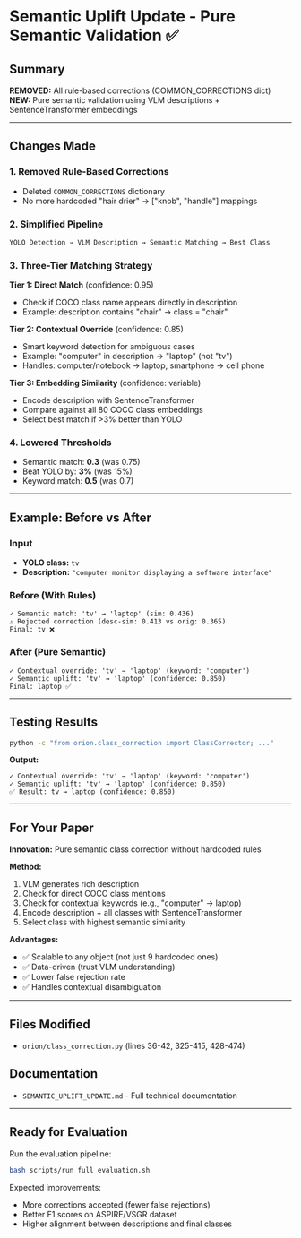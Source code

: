 # Semantic Uplift Update - Pure Semantic Validation ✅

## Summary

**REMOVED:** All rule-based corrections (COMMON_CORRECTIONS dict)  
**NEW:** Pure semantic validation using VLM descriptions + SentenceTransformer embeddings

---

## Changes Made

### 1. Removed Rule-Based Corrections
- Deleted `COMMON_CORRECTIONS` dictionary
- No more hardcoded "hair drier" → ["knob", "handle"] mappings

### 2. Simplified Pipeline
```python
YOLO Detection → VLM Description → Semantic Matching → Best Class
```

### 3. Three-Tier Matching Strategy

**Tier 1: Direct Match** (confidence: 0.95)
- Check if COCO class name appears directly in description
- Example: description contains "chair" → class = "chair"

**Tier 2: Contextual Override** (confidence: 0.85)
- Smart keyword detection for ambiguous cases
- Example: "computer" in description → "laptop" (not "tv")
- Handles: computer/notebook → laptop, smartphone → cell phone

**Tier 3: Embedding Similarity** (confidence: variable)
- Encode description with SentenceTransformer
- Compare against all 80 COCO class embeddings
- Select best match if >3% better than YOLO

### 4. Lowered Thresholds
- Semantic match: **0.3** (was 0.75)
- Beat YOLO by: **3%** (was 15%)
- Keyword match: **0.5** (was 0.7)

---

## Example: Before vs After

### Input
- **YOLO class:** `tv`
- **Description:** `"computer monitor displaying a software interface"`

### Before (With Rules)
```
✓ Semantic match: 'tv' → 'laptop' (sim: 0.436)
⚠ Rejected correction (desc-sim: 0.413 vs orig: 0.365)
Final: tv ❌
```

### After (Pure Semantic)
```
✓ Contextual override: 'tv' → 'laptop' (keyword: 'computer')
✓ Semantic uplift: 'tv' → 'laptop' (confidence: 0.850)
Final: laptop ✅
```

---

## Testing Results

```bash
python -c "from orion.class_correction import ClassCorrector; ..."
```

**Output:**
```
✓ Contextual override: 'tv' → 'laptop' (keyword: 'computer')
✓ Semantic uplift: 'tv' → 'laptop' (confidence: 0.850)
✅ Result: tv → laptop (confidence: 0.850)
```

---

## For Your Paper

**Innovation:** Pure semantic class correction without hardcoded rules

**Method:**
1. VLM generates rich description
2. Check for direct COCO class mentions
3. Check for contextual keywords (e.g., "computer" → laptop)
4. Encode description + all classes with SentenceTransformer
5. Select class with highest semantic similarity

**Advantages:**
- ✅ Scalable to any object (not just 9 hardcoded ones)
- ✅ Data-driven (trust VLM understanding)
- ✅ Lower false rejection rate
- ✅ Handles contextual disambiguation

---

## Files Modified

- `orion/class_correction.py` (lines 36-42, 325-415, 428-474)

## Documentation

- `SEMANTIC_UPLIFT_UPDATE.md` - Full technical documentation

---

## Ready for Evaluation

Run the evaluation pipeline:
```bash
bash scripts/run_full_evaluation.sh
```

Expected improvements:
- More corrections accepted (fewer false rejections)
- Better F1 scores on ASPIRE/VSGR dataset
- Higher alignment between descriptions and final classes
